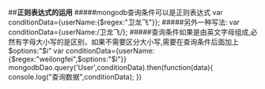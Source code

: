 ##**正则表达式的运用**
#####mongodb查询条件可以是正则表达式
    var conditionData={userName:{$regex:"卫龙飞"}};
#####另外一种写法:
    var conditionData={userName:/卫龙飞/};
#####查询条件如果是由英文字母组成,必然有字母大小写的是区别，如果不需要区分大小写,需要在查询条件后面加上$options:"$i"
     var conditionData={userName:{$regex:"weilongfei",$options:"$i"}}
     mongodbDao.query('User',conditionData).then(function(data){
         console.log("查询数据",conditionData);
    })
  